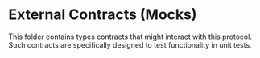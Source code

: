 # External Contracts (Mocks)

This folder contains types contracts that might interact with this protocol.
Such contracts are specifically designed to test functionality in unit tests.